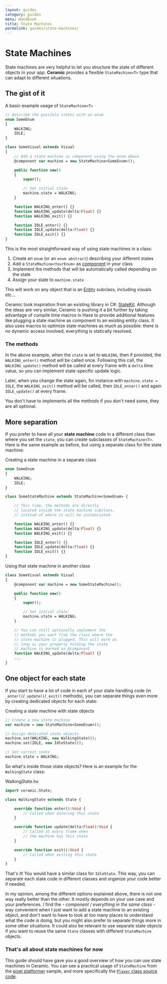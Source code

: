 ```yaml
---
layout: guides
category: guides
menu: Handbook
title: State Machines
permalink: guides/state-machines/
---
```

# State Machines

State machines are very helpful to let you structure the state of different objects in your app. **Ceramic** provides a flexible `StateMachine<T>` type that can adapt to different situations.

## The gist of it

<div class="codename">A basic example usage of <code>StateMachine&lt;T&gt;</code></div>

```haxe
// Describe the possible states with an enum
enum SomeEnum
{
    WALKING;
    IDLE;
}

class SomeVisual extends Visual
{
    // Add a state machine as component using the enum above
    @component var machine = new StateMachine<SomeEnum>();

    public function new()
    {
        super();

        // Set initial state
        machine.state = WALKING;
    }

    function WALKING_enter() {}
    function WALKING_update(delta:Float) {}
    function WALKING_exit() {}

    function IDLE_enter() {}
    function IDLE_update(delta:Float) {}
    function IDLE_exit() {}
}
```

This is the most straightforward way of using state machines in a class:

1. Create an `enum` (or an `enum abstract`) describing your different states
2. Add a `StateMachine<YourEnum>` as [component](/guides/components/) in your class
3. Implement the methods that will be automatically called depending on the state
4. Assign your state to `machine.state`

<p class="extra-info">This will work on any object that is an <a href="/guides/entities/">Entity</a> subclass, including visuals etc...</p>

<p class="extra-info">Ceramic took inspiration from an existing library in C#: <a href="https://github.com/prime31/StateKit">StateKit</a>. Although the ideas are very similar, Ceramic is pushing it a bit further by taking advantage of compile time macros in Haxe to provide additional features like plugging a state machine as component to an existing entity class. It also uses macros to optimize state machines as much as possible: there is no dynamic access involved, everything is statically resolved.</p>

### The methods

In the above example, when the `state` is set to `WALKING`, then if provided, the `WALKING_enter()` method will be called once. Following this call, the `WALKING_update()` method will be called at every frame with a `delta` time value, so you can implement state-specific update logic.

Later, when you change the state again, for instance with `machine.state = IDLE`, the `WALKING_exit()` method will be called, then `IDLE_enter()` and again `IDLE_update()` at every frame.

<p class="extra-info">You don't have to implements all the methods if you don't need some, they are all optional.</p>

## More separation

If you prefer to have all your **state machine** code in a different class than where you set the `state`, you can create subclasses of `StateMachine<T>`. Here is the same example as before, but using a separate class for the state machine:

<div class="codename">Creating a state machine in a separate class</div>

```haxe
enum SomeEnum
{
    WALKING;
    IDLE;
}

class SomeStateMachine extends StateMachine<SomeEnum> {

    // This time, the methods are directly
    // located inside the state machine subclass,
    // instead of where it will be instanciated.

    function WALKING_enter() {}
    function WALKING_update(delta:Float) {}
    function WALKING_exit() {}

    function IDLE_enter() {}
    function IDLE_update(delta:Float) {}
    function IDLE_exit() {}
}
```

<div class="codename">Using that state machine in another class</div>

```haxe
class SomeVisual extends Visual
{
    @component var machine = new SomeStateMachine();

    public function new()
    {
        super();

        // Set initial state
        machine.state = WALKING;
    }

    // You can still optionally implement the
    // methods you want from the class where the
    // state machine is plugged. This will work as
    // long as your property holding the state
    // machine is marked as @component
    function WALKING_update(delta:Float) {}
    ...
}
```

## One object for each state

If you start to have a lot of code in each of your state handling code (in `_enter()`/`_update()`/`_exit()` methods), you can separate things even more by creating dedicated objects for each state:

<div class="codename">Creating a state machine with state objects</div>

```haxe
// Create a new state machine
var machine = new StateMachine<SomeEnum>();

// Assign dedicated state objects
machine.set(WALKING, new WalkingState());
machine.set(IDLE, new IdleState());

// Set current state
machine.state = WALKING;
```

So what's inside those state objects? Here is an example for the `WalkingState` class:

<div class="codename">WalkingState.hx</div>

```haxe
import ceramic.State;

class WalkingState extends State {

    override function enter():Void {
        // Called when entering this state
    }

    override function update(delta:Float):Void {
        // Called at every frame when
        // the machine has this state
    }

    override function exit():Void {
        // Called when exiting this state
    }
}
```

That's it! You would have a similar class for `IdleState`. This way, you can separate each state code in different classes and organize your code better if needed.

<p class="extra-info">In my opinion, among the different options explained above, there is not one way really better than the other. It mostly depends on your use case and your preferences. I find the <em>- component / everything in the same class -</em> way convenient when I just want to add a state machine to an existing object, and don't want to have to look at too many places to understand what the code is doing, but you might also prefer to separate things more in some other situations. It could also be relevant to use separate state objects if you want to reuse the same <code>State</code> classes with different <code>StateMachine</code> objects.</p>

### That's all about state machines for now

This guide should have gave you a good overview of how you can use state machines in Ceramic. You can see a practical usage of `StateMachine` from the [pixel platformer](/examples/pixel-platformer/) sample, and more specifically the [`Player` class source code](https://github.com/ceramic-engine/ceramic-samples/blob/master/pixel-platformer/src/Player.hx).